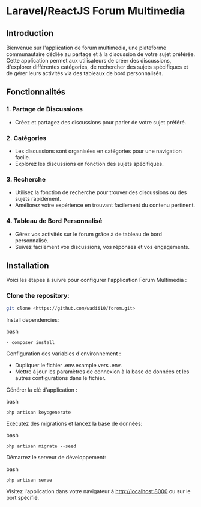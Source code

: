 # Laravel/ReactJS Forum Multimedia

## Introduction

Bienvenue sur l'application de forum multimedia, une plateforme communautaire dédiée au partage et à la discussion de votre sujet préférée. Cette application permet aux utilisateurs de créer des discussions, d'explorer différentes catégories, de rechercher des sujets spécifiques et de gérer leurs activités via des tableaux de bord personnalisés.


## Fonctionnalités

### 1. Partage de Discussions

- Créez et partagez des discussions pour parler de votre sujet préféré.

### 2. Catégories

- Les discussions sont organisées en catégories pour une navigation facile.
- Explorez les discussions en fonction des sujets spécifiques.

### 3. Recherche

- Utilisez la fonction de recherche pour trouver des discussions ou des sujets rapidement.
- Améliorez votre expérience en trouvant facilement du contenu pertinent.

### 4. Tableau de Bord Personnalisé

- Gérez vos activités sur le forum grâce à de tableau de bord personnalisé.
- Suivez facilement vos discussions, vos réponses et vos engagements.

## Installation

Voici les étapes à suivre pour configurer l'application Forum Multimedia :

### **Clone the repository:**

```bash
git clone <https://github.com/wadii10/forom.git>
```

Install dependencies:

bash

```Copier le code
- composer install
```

Configuration des variables d'environnement :

- Dupliquer le fichier .env.example vers .env.
- Mettre à jour les paramètres de connexion à la base de données et les autres configurations dans le fichier.

Générer la clé d'application :

bash

```Copier le code
php artisan key:generate
```

Exécutez des migrations et lancez la base de données:

bash

```Copier le code
php artisan migrate --seed
```

Démarrez le serveur de développement:

bash

```Copier code
php artisan serve
```

Visitez l'application dans votre navigateur à <http://localhost:8000> ou sur le port spécifié.
